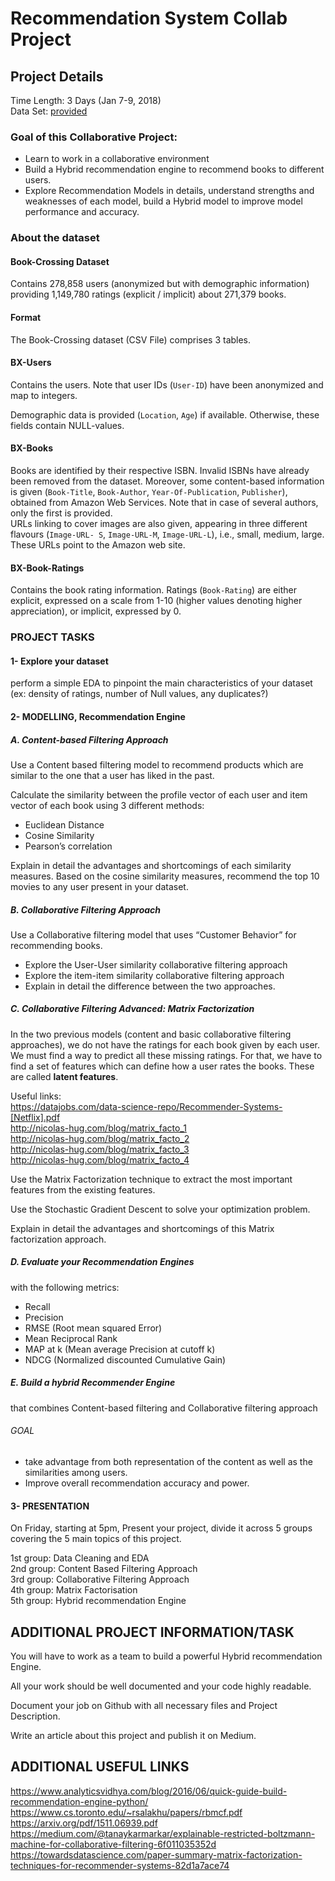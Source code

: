 # Recommendation System Collab Project
## Project Details
Time Length: 3 Days (Jan 7-9, 2018)  
Data Set: [provided](/data/)

### Goal of this Collaborative Project:
* Learn to work in a collaborative environment
* Build a Hybrid recommendation engine to recommend books to different users.
* Explore Recommendation Models in details, understand strengths and weaknesses of each
model, build a Hybrid model to improve model performance and accuracy.

### About the dataset
#### Book-Crossing Dataset
Contains 278,858 users (anonymized but with demographic information) providing 1,149,780
ratings (explicit / implicit) about 271,379 books.
#### Format
The Book-Crossing dataset (CSV File) comprises 3 tables.
#### BX-Users
Contains the users. Note that user IDs (`User-ID`) have been anonymized and map to integers.  

Demographic data is provided (`Location`, `Age`) if available. Otherwise, these fields contain
NULL-values.
#### BX-Books
Books are identified by their respective ISBN. Invalid ISBNs have already been removed from
the dataset. Moreover, some content-based information is given (`Book-Title`, `Book-Author`,
`Year-Of-Publication`, `Publisher`), obtained from Amazon Web Services.
Note that in case of several authors, only the first is provided.  
URLs linking to cover images are also given, appearing in three different flavours (`Image-URL-
S`, `Image-URL-M`, `Image-URL-L`), i.e., small, medium, large. These URLs point to the
Amazon web site.
#### BX-Book-Ratings
Contains the book rating information. Ratings (`Book-Rating`) are either explicit, expressed on a
scale from 1-10 (higher values denoting higher appreciation), or implicit, expressed by 0.

### PROJECT TASKS
#### 1- Explore your dataset
perform a simple EDA to pinpoint the main characteristics of your dataset (ex: density of ratings, number of Null values, any duplicates?)
#### 2- MODELLING, Recommendation Engine
##### A. Content-based Filtering Approach
Use a Content based filtering model to recommend products which are similar to the one that a
user has liked in the past.  

Calculate the similarity between the profile vector of each user and item vector of each book
using 3 different methods:
* Euclidean Distance
* Cosine Similarity
* Pearson’s correlation

Explain in detail the advantages and shortcomings of each similarity measures.
Based on the cosine similarity measures, recommend the top 10 movies to any user present in
your dataset.
##### B. Collaborative Filtering Approach
Use a Collaborative filtering model that uses “Customer Behavior” for recommending books.
* Explore the User-User similarity collaborative filtering approach
* Explore the item-item similarity collaborative filtering approach
* Explain in detail the difference between the two approaches.

##### C. Collaborative Filtering Advanced: Matrix Factorization
In the two previous models (content and basic collaborative filtering approaches), we do not
have the ratings for each book given by each user. We must find a way to predict all these
missing ratings. For that, we have to find a set of features which can define how a user rates the
books. These are called **latent features**.

Useful links:  
https://datajobs.com/data-science-repo/Recommender-Systems-[Netflix].pdf  
http://nicolas-hug.com/blog/matrix_facto_1  
http://nicolas-hug.com/blog/matrix_facto_2  
http://nicolas-hug.com/blog/matrix_facto_3  
http://nicolas-hug.com/blog/matrix_facto_4  

Use the Matrix Factorization technique to extract the most important features from the existing
features.  

Use the Stochastic Gradient Descent to solve your optimization problem.

Explain in detail the advantages and shortcomings of this Matrix factorization approach.
##### D. Evaluate your Recommendation Engines
with the following metrics:
* Recall
* Precision
* RMSE (Root mean squared Error)
* Mean Reciprocal Rank
* MAP at k (Mean average Precision at cutoff k)
* NDCG (Normalized discounted Cumulative Gain)

##### E. Build a hybrid Recommender Engine
that combines Content-based filtering and Collaborative filtering approach
###### GOAL
* take advantage from both representation of the content as well as the similarities among
users.
* Improve overall recommendation accuracy and power.
#### 3- PRESENTATION
On Friday, starting at 5pm, Present your project, divide it across 5 groups covering the 5 main
topics of this project.  

1st group: Data Cleaning and EDA  
2nd group: Content Based Filtering Approach  
3rd group: Collaborative Filtering Approach  
4th group: Matrix Factorisation  
5th group: Hybrid recommendation Engine  

## ADDITIONAL PROJECT INFORMATION/TASK
You will have to work as a team to build a powerful Hybrid recommendation Engine.  

All your work should be well documented and your code highly readable.  

Document your job on Github with all necessary files and Project Description.  

Write an article about this project and publish it on Medium.

## ADDITIONAL USEFUL LINKS
https://www.analyticsvidhya.com/blog/2016/06/quick-guide-build-recommendation-engine-python/  
https://www.cs.toronto.edu/~rsalakhu/papers/rbmcf.pdf  
https://arxiv.org/pdf/1511.06939.pdf  
https://medium.com/@tanaykarmarkar/explainable-restricted-boltzmann-machine-for-collaborative-filtering-6f011035352d  
https://towardsdatascience.com/paper-summary-matrix-factorization-techniques-for-recommender-systems-82d1a7ace74  
